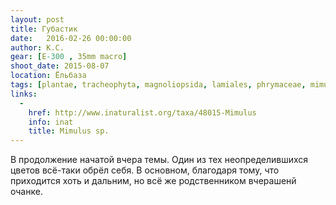 ```yaml
---
layout: post
title: Губастик
date:   2016-02-26 00:00:00
author: К.С.
gear: [E-300 , 35mm macro]
shoot_date: 2015-08-07
location: Ёльбаза
tags: [plantae, tracheophyta, magnoliopsida, lamiales, phrymaceae, mimulus]
links:
  -
    href: http://www.inaturalist.org/taxa/48015-Mimulus
    info: inat
    title: Mimulus sp.
---
```


В продолжение начатой вчера темы. Один из тех неопределившихся цветов всё-таки обрёл себя. В основном, благодаря тому, что приходится хоть и дальним, но всё же родственником вчерашенй очанке.
